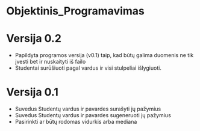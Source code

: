 # Objektinis_Programavimas

# Versija 0.2
* Papildyta programos versija (v0.1) taip, kad būtų galima duomenis ne tik įvesti bet ir nuskaityti iš failo
* Studentai surūšiuoti pagal vardus ir visi stulpeliai išlygiuoti.

# Versija 0.1
* Suvedus Studentų vardus ir pavardes surašyti jų pažymius
* Suvedus Studentų vardus ir pavardes sugeneruoti jų pažymius
* Pasirinkti ar būtų rodomas vidurkis arba mediana
